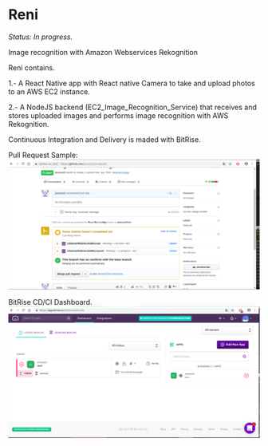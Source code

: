 # Reni
*Status: In progress.*

Image recognition with Amazon Webservices Rekognition

Reni contains.

1.- A React Native app with React native Camera to take and upload photos to an AWS EC2 instance. 

2.- A NodeJS backend (EC2_Image_Recognition_Service) that receives and stores uploaded images and performs image recognition with AWS Rekognition.

Continuous Integration and Delivery is maded with BitRise.

Pull Request Sample:
![alt text](https://github.com/jmunozti/reni/blob/master/doc/PR.png)

BitRise CD/CI Dashboard.
![alt text](https://github.com/jmunozti/reni/blob/master/doc/CI.png)


 
 
 
